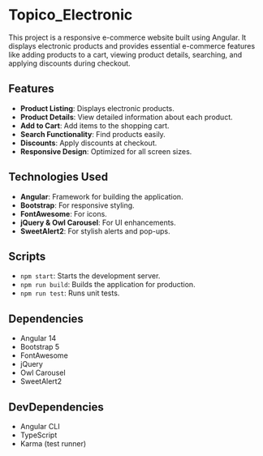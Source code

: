 # Topico_Electronic
This project is a responsive e-commerce website built using Angular. It displays electronic products and provides essential e-commerce features like adding products to a cart, viewing product details, searching, and applying discounts during checkout.  

## Features  
- **Product Listing**: Displays electronic products.  
- **Product Details**: View detailed information about each product.  
- **Add to Cart**: Add items to the shopping cart.  
- **Search Functionality**: Find products easily.  
- **Discounts**: Apply discounts at checkout.  
- **Responsive Design**: Optimized for all screen sizes.  

## Technologies Used  
- **Angular**: Framework for building the application.  
- **Bootstrap**: For responsive styling.  
- **FontAwesome**: For icons.  
- **jQuery & Owl Carousel**: For UI enhancements.  
- **SweetAlert2**: For stylish alerts and pop-ups.  

## Scripts  
- `npm start`: Starts the development server.  
- `npm run build`: Builds the application for production.  
- `npm run test`: Runs unit tests.  

## Dependencies  
- Angular 14  
- Bootstrap 5  
- FontAwesome  
- jQuery  
- Owl Carousel  
- SweetAlert2  

## DevDependencies  
- Angular CLI  
- TypeScript  
- Karma (test runner)  

